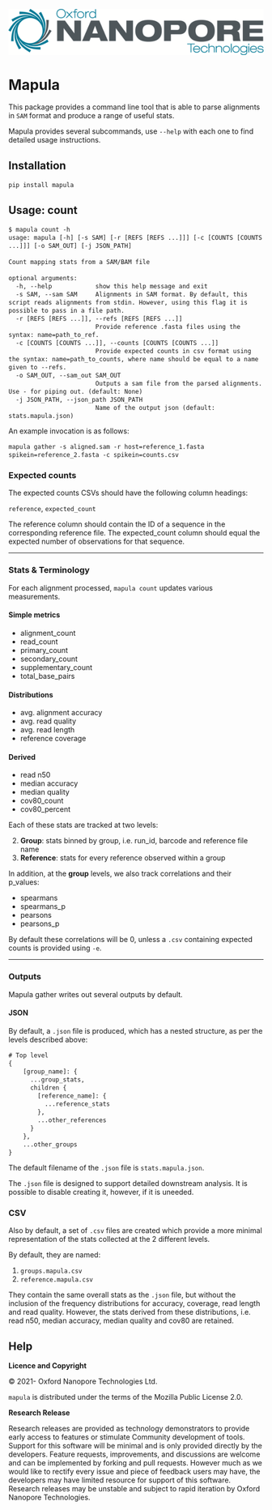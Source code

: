 ![Oxford Nanopore Technologies logo](https://github.com/epi2me-labs/mapula/raw/master/images/ONT_logo_590x106.png)


# Mapula

This package provides a command line tool that is able to parse alignments in `SAM` format and produce a range of useful stats.

Mapula provides several subcommands, use `--help` with each
one to find detailed usage instructions.

## Installation

```
pip install mapula
```
## Usage: count
```
$ mapula count -h
usage: mapula [-h] [-s SAM] [-r [REFS [REFS ...]]] [-c [COUNTS [COUNTS ...]]] [-o SAM_OUT] [-j JSON_PATH]

Count mapping stats from a SAM/BAM file

optional arguments:
  -h, --help            show this help message and exit
  -s SAM, --sam SAM     Alignments in SAM format. By default, this script reads alignments from stdin. However, using this flag it is possible to pass in a file path.
  -r [REFS [REFS ...]], --refs [REFS [REFS ...]]
                        Provide reference .fasta files using the syntax: name=path_to_ref.
  -c [COUNTS [COUNTS ...]], --counts [COUNTS [COUNTS ...]]
                        Provide expected counts in csv format using the syntax: name=path_to_counts, where name should be equal to a name given to --refs.
  -o SAM_OUT, --sam_out SAM_OUT
                        Outputs a sam file from the parsed alignments. Use - for piping out. (default: None)
  -j JSON_PATH, --json_path JSON_PATH
                        Name of the output json (default: stats.mapula.json)
```

An example invocation is as follows:

```
mapula gather -s aligned.sam -r host=reference_1.fasta spikein=reference_2.fasta -c spikein=counts.csv
```

### Expected counts
The expected counts CSVs should have the following column headings: 

`reference`, `expected_count` 

The reference column should contain the ID of a sequence in the corresponding reference file. The expected_count column should equal the expected number of observations for that sequence.

---
### **Stats & Terminology**
For each alignment processed, `mapula count` updates various measurements.

#### Simple metrics
- alignment_count
- read_count
- primary_count
- secondary_count
- supplementary_count
- total_base_pairs

#### Distributions
- avg. alignment accuracy
- avg. read quality
- avg. read length
- reference coverage

#### Derived
- read n50
- median accuracy
- median quality
- cov80_count
- cov80_percent

Each of these stats are tracked at two levels:

2) **Group**: stats binned by group, i.e. run_id, barcode and reference file name
3) **Reference**: stats for every reference observed within a group

In addition, at the **group** levels, we also track correlations and their p_values:

- spearmans
- spearmans_p
- pearsons
- pearsons_p

By default these correlations will be 0, unless a `.csv` containing expected counts is provided using `-e`.

---
### **Outputs**
Mapula gather writes out several outputs by default.

#### JSON
By default, a `.json` file is produced, which has a nested structure, as per the levels described above:
```
# Top level
{
    [group_name]: {
      ...group_stats,
      children {
        [reference_name]: {
          ...reference_stats
        },
        ...other_references
      }
    },
    ...other_groups
}

```
The default filename of the `.json` file is `stats.mapula.json`.

The `.json` file is designed to support detailed downstream analysis. It is possible to disable creating it, however, if it is uneeded.

### CSV
Also by default, a set of `.csv` files are created which provide a more minimal representation of the stats collected at the 2 different levels.

By default, they are named:

1) `groups.mapula.csv`
2) `reference.mapula.csv`

They contain the same overall stats as the `.json` file, but without the inclusion of the frequency distributions for accuracy, coverage, read length and read quality. However, the stats derived from these distributions, i.e. read n50, median accuracy, median quality and cov80 are retained.


Help
----

**Licence and Copyright**

© 2021- Oxford Nanopore Technologies Ltd.

`mapula` is distributed under the terms of the Mozilla Public License 2.0.

**Research Release**

Research releases are provided as technology demonstrators to provide early
access to features or stimulate Community development of tools. Support for
this software will be minimal and is only provided directly by the developers.
Feature requests, improvements, and discussions are welcome and can be
implemented by forking and pull requests. However much as we would
like to rectify every issue and piece of feedback users may have, the
developers may have limited resource for support of this software. Research
releases may be unstable and subject to rapid iteration by Oxford Nanopore
Technologies.
